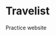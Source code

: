 # Travelist
Practice website


<!--
    

    To-do:
        


        Stuff to do: dropdown of destination cities
        Flights: to/from airports


    Functionality
        
       
        Enter button, confirmation message that users with similar dates with be emailed to you
        Pretty transitions-fade in/out
        
        
        Form
        Login option instead of just signup 
        Add airports to flights.html

        
    

    Aesthetics
        Uniform theme
        Image




    Requirements:

        + at least three separate html files  
        + css/style.css linked in all html pages 
        + link all pages with <a> tag nav bar 

        form with 3 fields, 2 are required / 
         
        when user submits contact form, user 
        Formspree. io  to ensure you receive submissions/ 
            
        At least one page should use multi-column layout. For example, you may want to use bootstrap's grid system to layout rows and columns of images on a "gallery" page of your site / 
             
         

        your repo should be pushed to your gitbhut acct

    Upload:

        1) your user stories 
        2)collection of wireframes, one for each view of your app 
        3) app source code on github repo 
        4) readme.md file in root project folder containing: name, description of project, details on how to use it or what functionality is offered, technologies used (html, css), ideas for future improvement (min 3)

        your repo should contain at least 15 commits and should reflect a consistent commit history


        Future: 
            Dynamic loading pages
            Signup page, same html file for email form
            Activities: form with three parameters, click sumbit, THEN display names
            Usability tests and UX design principles 

        Credit:
        https://github.com/flatpickr/flatpickr

        xx


-->